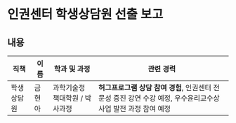 ﻿인권센터 학생상담원 선출 보고
===

## 내용

| 직책 | 이름 | 학과 및 과정 | 관련 경력 | 
|---|---|---|---|
| 학생상담원 | 금현아 |과학기술정책대학원 / 박사과정 |	**허그프로그램 상담 참여 경험**, 인권센터 전문성 증진 강연 수강 예정, 우수윤리교수상 사업 발전 과정 참여 예정	|

